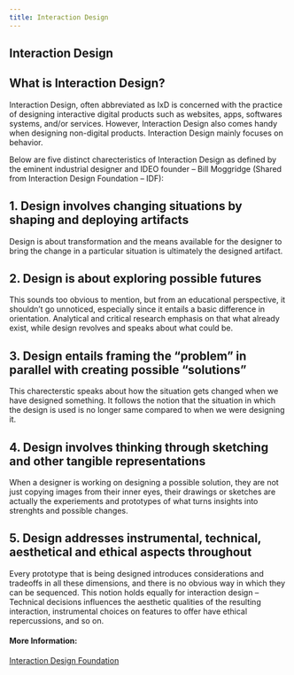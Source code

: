 ```yaml
---
title: Interaction Design
---
```

## Interaction Design

## What is Interaction Design? 

Interaction Design, often abbreviated as IxD is concerned with the practice of designing interactive digital products such as websites, apps, softwares systems, and/or services. However, Interaction Design also comes handy when designing non-digital products. Interaction Design mainly focuses on behavior. 

Below are five distinct charecteristics of Interaction Design as defined by the eminent industrial designer and IDEO founder – Bill Moggridge (Shared from Interaction Design Foundation – IDF):

## 1.	Design involves changing situations by shaping and deploying artifacts
Design is about transformation and the means available for the designer to bring the change in a particular situation is ultimately the designed artifact.

## 2.	Design is about exploring possible futures
This sounds too obvious to mention, but from an educational perspective, it shouldn’t go unnoticed, especially since it entails a basic difference in orientation. Analytical and critical research emphasis on that what already exist, while design revolves and speaks about what could be.

## 3.	Design entails framing the “problem” in parallel with creating possible “solutions” 
This charecterstic speaks about how the situation gets changed when we have designed something. It follows the notion that the situation in which the design is used is no longer same compared to when we were designing it.

## 4.	Design involves thinking through sketching and other tangible representations
When a designer is working on designing a possible solution, they are not just copying images from their inner eyes, their drawings or sketches are actually the experiements and prototypes of what turns insights into strenghts and possible changes.

## 5.	Design addresses instrumental, technical, aesthetical and ethical aspects throughout
Every prototype that is being designed introduces considerations and tradeoffs in all these dimensions, and there is no obvious way in which they can be sequenced. This notion holds equally for interaction design – Technical decisions influences the aesthetic qualities of the resulting interaction, instrumental choices on features to offer have ethical repercussions, and so on.

#### More Information:
<!-- Please add any articles you think might be helpful to read before writing the article -->
<a href='https://www.interaction-design.org/' target='_blank' rel='nofollow'>Interaction Design Foundation</a>
